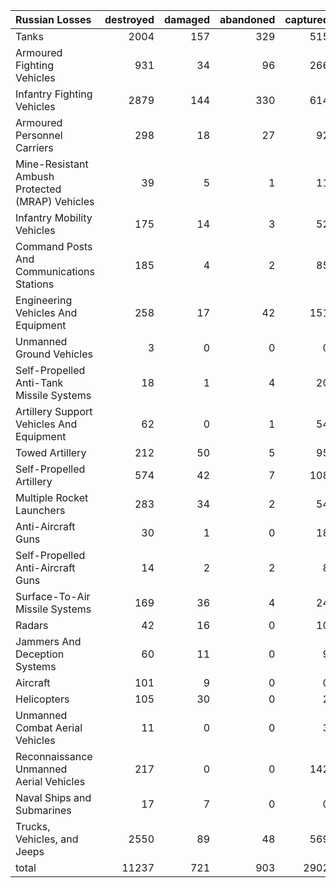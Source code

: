 | Russian Losses                                   |   destroyed |   damaged |   abandoned |   captured |   total |
|:-------------------------------------------------|------------:|----------:|------------:|-----------:|--------:|
| Tanks                                            |        2004 |       157 |         329 |        515 |    3005 |
| Armoured Fighting Vehicles                       |         931 |        34 |          96 |        266 |    1327 |
| Infantry Fighting Vehicles                       |        2879 |       144 |         330 |        614 |    3967 |
| Armoured Personnel Carriers                      |         298 |        18 |          27 |         92 |     435 |
| Mine-Resistant Ambush Protected  (MRAP) Vehicles |          39 |         5 |           1 |         11 |      56 |
| Infantry Mobility Vehicles                       |         175 |        14 |           3 |         52 |     244 |
| Command Posts And Communications Stations        |         185 |         4 |           2 |         85 |     276 |
| Engineering Vehicles And Equipment               |         258 |        17 |          42 |        151 |     468 |
| Unmanned Ground Vehicles                         |           3 |         0 |           0 |          0 |       3 |
| Self-Propelled Anti-Tank Missile Systems         |          18 |         1 |           4 |         20 |      43 |
| Artillery Support Vehicles And Equipment         |          62 |         0 |           1 |         54 |     117 |
| Towed Artillery                                  |         212 |        50 |           5 |         95 |     362 |
| Self-Propelled Artillery                         |         574 |        42 |           7 |        108 |     731 |
| Multiple Rocket Launchers                        |         283 |        34 |           2 |         54 |     373 |
| Anti-Aircraft Guns                               |          30 |         1 |           0 |         18 |      49 |
| Self-Propelled Anti-Aircraft Guns                |          14 |         2 |           2 |          8 |      26 |
| Surface-To-Air Missile Systems                   |         169 |        36 |           4 |         24 |     233 |
| Radars                                           |          42 |        16 |           0 |         10 |      68 |
| Jammers And Deception Systems                    |          60 |        11 |           0 |          9 |      80 |
| Aircraft                                         |         101 |         9 |           0 |          0 |     110 |
| Helicopters                                      |         105 |        30 |           0 |          2 |     137 |
| Unmanned Combat Aerial Vehicles                  |          11 |         0 |           0 |          3 |      14 |
| Reconnaissance Unmanned Aerial Vehicles          |         217 |         0 |           0 |        142 |     359 |
| Naval Ships and Submarines                       |          17 |         7 |           0 |          0 |      24 |
| Trucks, Vehicles, and Jeeps                      |        2550 |        89 |          48 |        569 |    3256 |
| total                                            |       11237 |       721 |         903 |       2902 |   15763 |